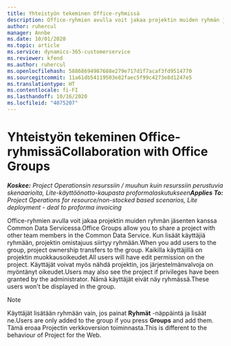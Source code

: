 ```yaml
---
title: Yhteistyön tekeminen Office-ryhmissä
description: Office-ryhmien avulla voit jakaa projektin muiden ryhmän jäsenten kanssa Common Data Servicessa.
author: ruhercul
manager: Annbe
ms.date: 10/01/2020
ms.topic: article
ms.service: dynamics-365-customerservice
ms.reviewer: kfend
ms.author: ruhercul
ms.openlocfilehash: 58868694987688e279e717d1f7acaf3fd9514770
ms.sourcegitcommit: 11a61db54119503e82faec5f99c4273e8d1247e5
ms.translationtype: HT
ms.contentlocale: fi-FI
ms.lasthandoff: 10/16/2020
ms.locfileid: "4075207"
---
```

# <a name="collaboration-with-office-groups"></a><span data-ttu-id="ce4a0-103">Yhteistyön tekeminen Office-ryhmissä</span><span class="sxs-lookup"><span data-stu-id="ce4a0-103">Collaboration with Office Groups</span></span>

<span data-ttu-id="ce4a0-104">_**Koskee:** Project Operationsin resurssiin / muuhun kuin resurssiin perustuvia skenaarioita, Lite-käyttöönotto-kaupasta proformalaskutukseen_</span><span class="sxs-lookup"><span data-stu-id="ce4a0-104">_**Applies To:** Project Operations for resource/non-stocked based scenarios, Lite deployment - deal to proforma invoicing_</span></span>

<span data-ttu-id="ce4a0-105">Office-ryhmien avulla voit jakaa projektin muiden ryhmän jäsenten kanssa Common Data Servicessa.</span><span class="sxs-lookup"><span data-stu-id="ce4a0-105">Office Groups allow you to share a project with other team members in the Common Data Service.</span></span> <span data-ttu-id="ce4a0-106">Kun lisäät käyttäjiä ryhmään, projektin omistajuus siirtyy ryhmään.</span><span class="sxs-lookup"><span data-stu-id="ce4a0-106">When you add users to the group, project ownership transfers to the group.</span></span> <span data-ttu-id="ce4a0-107">Kaikilla käyttäjillä on projektin muokkausoikeudet.</span><span class="sxs-lookup"><span data-stu-id="ce4a0-107">All users will have edit permission on the project.</span></span> <span data-ttu-id="ce4a0-108">Käyttäjät voivat myös nähdä projektin, jos järjestelmänvalvoja on myöntänyt oikeudet.</span><span class="sxs-lookup"><span data-stu-id="ce4a0-108">Users may also see the project if privileges have been granted by the administrator.</span></span> <span data-ttu-id="ce4a0-109">Nämä käyttäjät eivät näy ryhmässä.</span><span class="sxs-lookup"><span data-stu-id="ce4a0-109">These users won't be displayed in the group.</span></span>

> [!NOTE] 
> <span data-ttu-id="ce4a0-110">Käyttäjät lisätään ryhmään vain, jos painat **Ryhmät** -näppäintä ja lisäät ne.</span><span class="sxs-lookup"><span data-stu-id="ce4a0-110">Users are only added to the group if you press **Groups** and add them.</span></span> <span data-ttu-id="ce4a0-111">Tämä eroaa Projectin verkkoversion toiminnasta.</span><span class="sxs-lookup"><span data-stu-id="ce4a0-111">This is different to the behaviour of Project for the Web.</span></span> 

